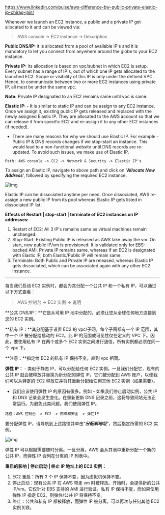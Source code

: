 https://www.linkedin.com/pulse/aws-difference-bw-public-private-elastic-ip-chirag-jain/

Whenever we launch an EC2 instance, a public and a private IP get allocated to it and can be viewed via:

> AWS console -> EC2 instance -> Description

**Public DNS/IP:** It is allocated from a pool of available IP's and it is mandatory to let you connect from anywhere around the globe to your EC2 instance.

**Private IP:** Its allocation is based on vpc/subnet in which EC2 is setup. Every subnet has a range of IP's, out of which one IP gets allocated to the launched EC2. Scope or visibility of this IP is only under the defined VPC. Hence, to communicate between two or more EC2 instances using private IP, all must be under the same vpc.

**Note:** Private IP designated to an EC2 remains same until vpc is same.

**Elastic IP:** - It is similar to static IP and can be assign to any EC2 instance. Once we assign it, existing public IP gets released and replaced with the newly assigned Elastic IP. They are allocated to the AWS account so that we can release it from specific EC2 and re-assign it to any other EC2 instances (if needed).

- There are many reasons for why we should use Elastic IP. For example - Public IP & DNS records changes if we stop-start an instance. This would lead to a non-functional website until DNS records are re-updated. To avoid such issues, we make use of Elastic IP.

```
Path: AWS console -> EC2 -> Network & Security -> Elastic IP's
```

To assign an Elastic IP, navigate to above path and click on '***Allocate New Address***', followed by specifying the required EC2 instance.

![img](https://tva1.sinaimg.cn/large/e6c9d24egy1h4g0or89zgj20sy09o0ug.jpg)

Elastic IP can be dissociated anytime per need. Once dissociated, AWS re-assign a new public IP from its pool whereas Elastic IP gets listed in dissociated IP list.

**Effects of Restart | stop-start | terminate of EC2 instances on IP addresses:**

1. Restart of EC2: All 3 IP's remains same as virtual machines remain unchanged.
2. Stop-Start: Existing Public IP is released as AWS take away the vm. On start, new public IP/vm is provisioned. It is validated only for EBS-backed AMI. Private IP remains same, whereas if an EC2 is designated with Elastic IP, both Elastic/Public IP will remain same.
3. Terminate: Both Public and Private IP are released, whereas Elastic IP gets dissociated, which can be associated again with any other EC2 instance.

---

每当我们启动 EC2 实例时，都会为其分配一个公共 IP 和一个私有 IP，可以通过以下方式查看：

> AWS 控制台 -> EC2 实例 -> 说明

**公共 DNS/IP：**它是从可用 IP 池中分配的，必须让您从全球任何地方连接到您的 EC2 实例。

**私有 IP：**其分配基于设置 EC2 的 vpc/子网。每个子网都有一个 IP 范围，其中一个 IP 被分配给启动的 EC2。此 IP 的范围或可见性仅在定义的 VPC 下。因此，要使用私有 IP 在两个或多个 EC2 实例之间进行通信，所有实例都必须在同一个 vpc 下。

**注意：**指定给 EC2 的私有 IP 保持不变，直到 vpc 相同。

**弹性 IP：** - 类似于静态 IP，可以分配给任何 EC2 实例。一旦我们分配它，现有的公共 IP 就会被释放并替换为新分配的弹性 IP。它们被分配到 AWS 账户，以便我们可以从特定的 EC2 释放它并将其重新分配给任何其他 EC2 实例（如果需要）。

- 我们应该使用弹性 IP 的原因有很多。例如 - 如果我们停止启动实例，公共 IP 和 DNS 记录会发生变化。在重新更新 DNS 记录之前，这将导致网站无法正常运行。为避免此类问题，我们使用弹性 IP。

```
路径：AWS 控制台 -> EC2 -> 网络和安全 -> 弹性IP
```

要分配弹性 IP，请导航到上述路径并单击“***分配新地址***”，然后指定所需的 EC2 实例。

![img](https://tva1.sinaimg.cn/large/e6c9d24egy1h4g0or89zgj20sy09o0ug.jpg)

弹性 IP 可以根据需要随时分离。一旦分离，AWS 会从其池中重新分配一个新的公共 IP，而弹性 IP 会列在分离的 IP 列表中。

**重启的影响 | 停止启动 | 终止 IP 地址上的 EC2 实例：**

1. EC2 重启：所有 3 个 IP 保持不变，因为虚拟机保持不变。
2. 停止启动：现有公共 IP 在 AWS 带走 vm 时被释放。开始时，会提供新的公共 IP/vm。它仅针对 EBS 支持的 AMI 进行验证。私有 IP 保持不变，而如果使用弹性 IP 指定 EC2，则弹性/公共 IP 将保持不变。
3. 终止：公共和私有 IP 都被释放，而弹性 IP 被分离，可以再次与任何其他 EC2 实例关联。